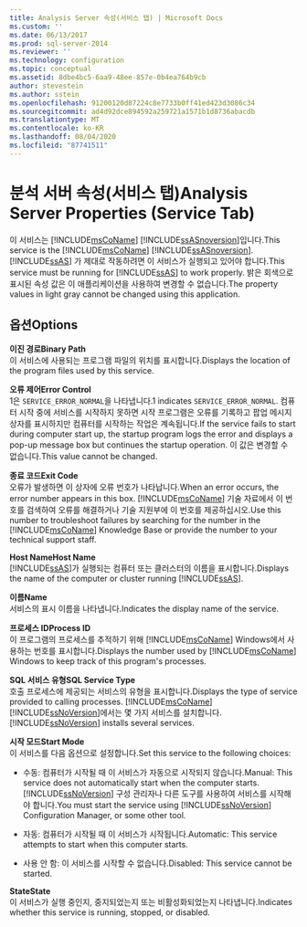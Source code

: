 ```yaml
---
title: Analysis Server 속성(서비스 탭) | Microsoft Docs
ms.custom: ''
ms.date: 06/13/2017
ms.prod: sql-server-2014
ms.reviewer: ''
ms.technology: configuration
ms.topic: conceptual
ms.assetid: 8dbe4bc5-6aa9-48ee-857e-0b4ea764b9cb
author: stevestein
ms.author: sstein
ms.openlocfilehash: 91200120d87224c8e7733b0ff41ed423d3086c34
ms.sourcegitcommit: ad4d92dce894592a259721a1571b1d8736abacdb
ms.translationtype: MT
ms.contentlocale: ko-KR
ms.lasthandoff: 08/04/2020
ms.locfileid: "87741511"
---
```

# <a name="analysis-server-properties-service-tab"></a><span data-ttu-id="91104-102">분석 서버 속성(서비스 탭)</span><span class="sxs-lookup"><span data-stu-id="91104-102">Analysis Server Properties (Service Tab)</span></span>
  <span data-ttu-id="91104-103">이 서비스는 [!INCLUDE[msCoName](../../includes/msconame-md.md)] [!INCLUDE[ssASnoversion](../../includes/ssasnoversion-md.md)]입니다.</span><span class="sxs-lookup"><span data-stu-id="91104-103">This service is the [!INCLUDE[msCoName](../../includes/msconame-md.md)] [!INCLUDE[ssASnoversion](../../includes/ssasnoversion-md.md)].</span></span> <span data-ttu-id="91104-104">[!INCLUDE[ssAS](../../includes/ssas-md.md)] 가 제대로 작동하려면 이 서비스가 실행되고 있어야 합니다.</span><span class="sxs-lookup"><span data-stu-id="91104-104">This service must be running for [!INCLUDE[ssAS](../../includes/ssas-md.md)] to work properly.</span></span> <span data-ttu-id="91104-105">밝은 회색으로 표시된 속성 값은 이 애플리케이션을 사용하여 변경할 수 없습니다.</span><span class="sxs-lookup"><span data-stu-id="91104-105">The property values in light gray cannot be changed using this application.</span></span>  
  
## <a name="options"></a><span data-ttu-id="91104-106">옵션</span><span class="sxs-lookup"><span data-stu-id="91104-106">Options</span></span>  
 <span data-ttu-id="91104-107">**이진 경로**</span><span class="sxs-lookup"><span data-stu-id="91104-107">**Binary Path**</span></span>  
 <span data-ttu-id="91104-108">이 서비스에 사용되는 프로그램 파일의 위치를 표시합니다.</span><span class="sxs-lookup"><span data-stu-id="91104-108">Displays the location of the program files used by this service.</span></span>  
  
 <span data-ttu-id="91104-109">**오류 제어**</span><span class="sxs-lookup"><span data-stu-id="91104-109">**Error Control**</span></span>  
 <span data-ttu-id="91104-110">1은 `SERVICE_ERROR_NORMAL`을 나타냅니다.</span><span class="sxs-lookup"><span data-stu-id="91104-110">1 indicates `SERVICE_ERROR_NORMAL`.</span></span> <span data-ttu-id="91104-111">컴퓨터 시작 중에 서비스를 시작하지 못하면 시작 프로그램은 오류를 기록하고 팝업 메시지 상자를 표시하지만 컴퓨터를 시작하는 작업은 계속됩니다.</span><span class="sxs-lookup"><span data-stu-id="91104-111">If the service fails to start during computer start up, the startup program logs the error and displays a pop-up message box but continues the startup operation.</span></span> <span data-ttu-id="91104-112">이 값은 변경할 수 없습니다.</span><span class="sxs-lookup"><span data-stu-id="91104-112">This value cannot be changed.</span></span>  
  
 <span data-ttu-id="91104-113">**종료 코드**</span><span class="sxs-lookup"><span data-stu-id="91104-113">**Exit Code**</span></span>  
 <span data-ttu-id="91104-114">오류가 발생하면 이 상자에 오류 번호가 나타납니다.</span><span class="sxs-lookup"><span data-stu-id="91104-114">When an error occurs, the error number appears in this box.</span></span> <span data-ttu-id="91104-115">[!INCLUDE[msCoName](../../includes/msconame-md.md)] 기술 자료에서 이 번호를 검색하여 오류를 해결하거나 기술 지원부에 이 번호를 제공하십시오.</span><span class="sxs-lookup"><span data-stu-id="91104-115">Use this number to troubleshoot failures by searching for the number in the [!INCLUDE[msCoName](../../includes/msconame-md.md)] Knowledge Base or provide the number to your technical support staff.</span></span>  
  
 <span data-ttu-id="91104-116">**Host Name**</span><span class="sxs-lookup"><span data-stu-id="91104-116">**Host Name**</span></span>  
 <span data-ttu-id="91104-117">[!INCLUDE[ssAS](../../includes/ssas-md.md)]가 실행되는 컴퓨터 또는 클러스터의 이름을 표시합니다.</span><span class="sxs-lookup"><span data-stu-id="91104-117">Displays the name of the computer or cluster running [!INCLUDE[ssAS](../../includes/ssas-md.md)].</span></span>  
  
 <span data-ttu-id="91104-118">**이름**</span><span class="sxs-lookup"><span data-stu-id="91104-118">**Name**</span></span>  
 <span data-ttu-id="91104-119">서비스의 표시 이름을 나타냅니다.</span><span class="sxs-lookup"><span data-stu-id="91104-119">Indicates the display name of the service.</span></span>  
  
 <span data-ttu-id="91104-120">**프로세스 ID**</span><span class="sxs-lookup"><span data-stu-id="91104-120">**Process ID**</span></span>  
 <span data-ttu-id="91104-121">이 프로그램의 프로세스를 추적하기 위해 [!INCLUDE[msCoName](../../includes/msconame-md.md)] Windows에서 사용하는 번호를 표시합니다.</span><span class="sxs-lookup"><span data-stu-id="91104-121">Displays the number used by [!INCLUDE[msCoName](../../includes/msconame-md.md)] Windows to keep track of this program's processes.</span></span>  
  
 <span data-ttu-id="91104-122">**SQL 서비스 유형**</span><span class="sxs-lookup"><span data-stu-id="91104-122">**SQL Service Type**</span></span>  
 <span data-ttu-id="91104-123">호출 프로세스에 제공되는 서비스의 유형을 표시합니다.</span><span class="sxs-lookup"><span data-stu-id="91104-123">Displays the type of service provided to calling processes.</span></span> [!INCLUDE[msCoName](../../includes/msconame-md.md)] <span data-ttu-id="91104-124">[!INCLUDE[ssNoVersion](../../includes/ssnoversion-md.md)]에서는 몇 가지 서비스를 설치합니다.</span><span class="sxs-lookup"><span data-stu-id="91104-124">[!INCLUDE[ssNoVersion](../../includes/ssnoversion-md.md)] installs several services.</span></span>  
  
 <span data-ttu-id="91104-125">**시작 모드**</span><span class="sxs-lookup"><span data-stu-id="91104-125">**Start Mode**</span></span>  
 <span data-ttu-id="91104-126">이 서비스를 다음 옵션으로 설정합니다.</span><span class="sxs-lookup"><span data-stu-id="91104-126">Set this service to the following choices:</span></span>  
  
-   <span data-ttu-id="91104-127">수동: 컴퓨터가 시작될 때 이 서비스가 자동으로 시작되지 않습니다.</span><span class="sxs-lookup"><span data-stu-id="91104-127">Manual: This service does not automatically start when the computer starts.</span></span> <span data-ttu-id="91104-128">[!INCLUDE[ssNoVersion](../../includes/ssnoversion-md.md)] 구성 관리자나 다른 도구를 사용하여 서비스를 시작해야 합니다.</span><span class="sxs-lookup"><span data-stu-id="91104-128">You must start the service using [!INCLUDE[ssNoVersion](../../includes/ssnoversion-md.md)] Configuration Manager, or some other tool.</span></span>  
  
-   <span data-ttu-id="91104-129">자동: 컴퓨터가 시작될 때 이 서비스가 시작됩니다.</span><span class="sxs-lookup"><span data-stu-id="91104-129">Automatic: This service attempts to start when this computer starts.</span></span>  
  
-   <span data-ttu-id="91104-130">사용 안 함: 이 서비스를 시작할 수 없습니다.</span><span class="sxs-lookup"><span data-stu-id="91104-130">Disabled: This service cannot be started.</span></span>  
  
 <span data-ttu-id="91104-131">**State**</span><span class="sxs-lookup"><span data-stu-id="91104-131">**State**</span></span>  
 <span data-ttu-id="91104-132">이 서비스가 실행 중인지, 중지되었는지 또는 비활성화되었는지 나타냅니다.</span><span class="sxs-lookup"><span data-stu-id="91104-132">Indicates whether this service is running, stopped, or disabled.</span></span>  
  
  

